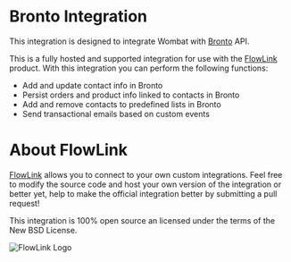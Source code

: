 # Bronto Integration

This integration is designed to integrate Wombat with
[Bronto](http://bronto.com/) API.

This is a fully hosted and supported integration for use with the [FlowLink](http://flowlink.io/)
product. With this integration you can perform the following functions:

* Add and update contact info in Bronto
* Persist orders and product info linked to contacts in Bronto
* Add and remove contacts to predefined lists in Bronto
* Send transactional emails based on custom events

# About FlowLink

[FlowLink](http://flowlink.io/) allows you to connect to your own custom integrations.
Feel free to modify the source code and host your own version of the integration
or better yet, help to make the official integration better by submitting a pull request!

This integration is 100% open source an licensed under the terms of the New BSD License.

![FlowLink Logo](http://flowlink.io/wp-content/uploads/logo-1.png)

